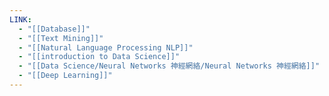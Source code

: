 ```yaml
---
LINK:
  - "[[Database]]"
  - "[[Text Mining]]"
  - "[[Natural Language Processing NLP]]"
  - "[[introduction to Data Science]]"
  - "[[Data Science/Neural Networks 神經網絡/Neural Networks 神經網絡]]"
  - "[[Deep Learning]]"
---
```

